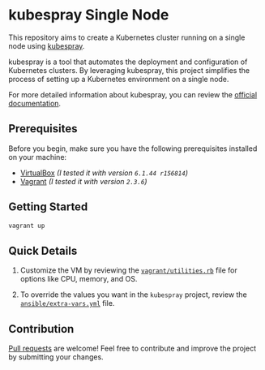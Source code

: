 # kubespray Single Node

This repository aims to create a Kubernetes cluster running on a single node using [kubespray](https://github.com/kubernetes-sigs/kubespray).

kubespray is a tool that automates the deployment and configuration of Kubernetes clusters. By leveraging kubespray, this project simplifies the process of setting up a Kubernetes environment on a single node.

For more detailed information about kubespray, you can review the [official documentation](https://kubespray.io).

## Prerequisites

Before you begin, make sure you have the following prerequisites installed on your machine:

- [VirtualBox](https://www.virtualbox.org/wiki/Downloads) _(I tested it with version `6.1.44 r156814`)_
- [Vagrant](https://developer.hashicorp.com/vagrant/downloads) _(I tested it with version `2.3.6`)_

## Getting Started

```bash
vagrant up
```

## Quick Details

1. Customize the VM by reviewing the [`vagrant/utilities.rb`](vagrant/utilities.rb) file for options like CPU, memory, and OS. 

1. To override the values you want in the `kubespray` project, review the [`ansible/extra-vars.yml`](ansible/extra-vars.yml) file.

## Contribution

[Pull requests](https://github.com/m18unet/kubespray-single-node/compare) are welcome! Feel free to contribute and improve the project by submitting your changes.
